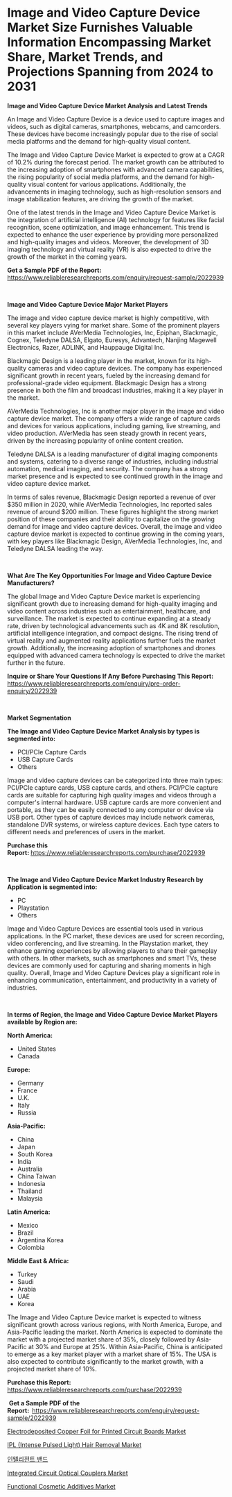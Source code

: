 <p><h1>Image and Video Capture Device Market Size Furnishes Valuable Information Encompassing Market Share, Market Trends, and Projections Spanning from 2024 to 2031</h1></p><p><strong>Image and Video Capture Device Market Analysis and Latest Trends</strong></p>
<p><p>An Image and Video Capture Device is a device used to capture images and videos, such as digital cameras, smartphones, webcams, and camcorders. These devices have become increasingly popular due to the rise of social media platforms and the demand for high-quality visual content.</p><p>The Image and Video Capture Device Market is expected to grow at a CAGR of 10.2% during the forecast period. The market growth can be attributed to the increasing adoption of smartphones with advanced camera capabilities, the rising popularity of social media platforms, and the demand for high-quality visual content for various applications. Additionally, the advancements in imaging technology, such as high-resolution sensors and image stabilization features, are driving the growth of the market.</p><p>One of the latest trends in the Image and Video Capture Device Market is the integration of artificial intelligence (AI) technology for features like facial recognition, scene optimization, and image enhancement. This trend is expected to enhance the user experience by providing more personalized and high-quality images and videos. Moreover, the development of 3D imaging technology and virtual reality (VR) is also expected to drive the growth of the market in the coming years.</p></p>
<p><strong>Get a Sample PDF of the Report:&nbsp;</strong> <a href="https://www.reliableresearchreports.com/enquiry/request-sample/2022939">https://www.reliableresearchreports.com/enquiry/request-sample/2022939</a></p>
<p>&nbsp;</p>
<p><strong>Image and Video Capture Device Major Market Players</strong></p>
<p><p>The image and video capture device market is highly competitive, with several key players vying for market share. Some of the prominent players in this market include AVerMedia Technologies, Inc, Epiphan, Blackmagic, Cognex, Teledyne DALSA, Elgato, Euresys, Advantech, Nanjing Magewell Electronics, Razer, ADLINK, and Hauppauge Digital Inc.</p><p>Blackmagic Design is a leading player in the market, known for its high-quality cameras and video capture devices. The company has experienced significant growth in recent years, fueled by the increasing demand for professional-grade video equipment. Blackmagic Design has a strong presence in both the film and broadcast industries, making it a key player in the market.</p><p>AVerMedia Technologies, Inc is another major player in the image and video capture device market. The company offers a wide range of capture cards and devices for various applications, including gaming, live streaming, and video production. AVerMedia has seen steady growth in recent years, driven by the increasing popularity of online content creation.</p><p>Teledyne DALSA is a leading manufacturer of digital imaging components and systems, catering to a diverse range of industries, including industrial automation, medical imaging, and security. The company has a strong market presence and is expected to see continued growth in the image and video capture device market.</p><p>In terms of sales revenue, Blackmagic Design reported a revenue of over $350 million in 2020, while AVerMedia Technologies, Inc reported sales revenue of around $200 million. These figures highlight the strong market position of these companies and their ability to capitalize on the growing demand for image and video capture devices. Overall, the image and video capture device market is expected to continue growing in the coming years, with key players like Blackmagic Design, AVerMedia Technologies, Inc, and Teledyne DALSA leading the way.</p></p>
<p>&nbsp;</p>
<p><strong>What Are The Key Opportunities For Image and Video Capture Device Manufacturers?</strong></p>
<p><p>The global Image and Video Capture Device market is experiencing significant growth due to increasing demand for high-quality imaging and video content across industries such as entertainment, healthcare, and surveillance. The market is expected to continue expanding at a steady rate, driven by technological advancements such as 4K and 8K resolution, artificial intelligence integration, and compact designs. The rising trend of virtual reality and augmented reality applications further fuels the market growth. Additionally, the increasing adoption of smartphones and drones equipped with advanced camera technology is expected to drive the market further in the future.</p></p>
<p><strong>Inquire or Share Your Questions If Any Before Purchasing This Report:</strong> <a href="https://www.reliableresearchreports.com/enquiry/pre-order-enquiry/2022939">https://www.reliableresearchreports.com/enquiry/pre-order-enquiry/2022939</a></p>
<p>&nbsp;</p>
<p><strong>Market Segmentation</strong></p>
<p><strong>The Image and Video Capture Device Market Analysis by types is segmented into:</strong></p>
<p><ul><li>PCI/PCIe Capture Cards</li><li>USB Capture Cards</li><li>Others</li></ul></p>
<p><p>Image and video capture devices can be categorized into three main types: PCI/PCIe capture cards, USB capture cards, and others. PCI/PCIe capture cards are suitable for capturing high quality images and videos through a computer's internal hardware. USB capture cards are more convenient and portable, as they can be easily connected to any computer or device via USB port. Other types of capture devices may include network cameras, standalone DVR systems, or wireless capture devices. Each type caters to different needs and preferences of users in the market.</p></p>
<p><strong>Purchase this Report:&nbsp;</strong><a href="https://www.reliableresearchreports.com/purchase/2022939">https://www.reliableresearchreports.com/purchase/2022939</a></p>
<p>&nbsp;</p>
<p><strong>The Image and Video Capture Device Market Industry Research by Application is segmented into:</strong></p>
<p><ul><li>PC</li><li>Playstation</li><li>Others</li></ul></p>
<p><p>Image and Video Capture Devices are essential tools used in various applications. In the PC market, these devices are used for screen recording, video conferencing, and live streaming. In the Playstation market, they enhance gaming experiences by allowing players to share their gameplay with others. In other markets, such as smartphones and smart TVs, these devices are commonly used for capturing and sharing moments in high quality. Overall, Image and Video Capture Devices play a significant role in enhancing communication, entertainment, and productivity in a variety of industries.</p></p>
<p>&nbsp;</p>
<p><strong>In terms of Region, the Image and Video Capture Device Market Players available by Region are:</strong></p>
<p>
    <p> <strong> North America: </strong>
        <ul>
            <li>United States</li>
            <li>Canada</li>
        </ul>
        </p> 
    <p> <strong> Europe: </strong>
        <ul>
            <li>Germany</li>
            <li>France</li>
            <li>U.K.</li>
            <li>Italy</li>
            <li>Russia</li>
        </ul>
        </p> 
    <p> <strong> Asia-Pacific: </strong>
        <ul>
            <li>China</li>
            <li>Japan</li>
            <li>South Korea</li>
            <li>India</li>
            <li>Australia</li>
            <li>China Taiwan</li>
            <li>Indonesia</li>
            <li>Thailand</li>
            <li>Malaysia</li>
        </ul>
        </p> 
    <p> <strong> Latin America: </strong>
        <ul>
            <li>Mexico</li>
            <li>Brazil</li>
            <li>Argentina Korea</li>
            <li>Colombia</li>
        </ul>
        </p> 
    <p> <strong> Middle East & Africa: </strong>
        <ul>
            <li>Turkey</li>
            <li>Saudi</li>
            <li>Arabia</li>
            <li>UAE</li>
            <li>Korea</li>
        </ul>
    </p>
    </p>
<p><p>The Image and Video Capture Device market is expected to witness significant growth across various regions, with North America, Europe, and Asia-Pacific leading the market. North America is expected to dominate the market with a projected market share of 35%, closely followed by Asia-Pacific at 30% and Europe at 25%. Within Asia-Pacific, China is anticipated to emerge as a key market player with a market share of 15%. The USA is also expected to contribute significantly to the market growth, with a projected market share of 10%.</p></p>
<p><strong>Purchase this Report: </strong><a href="https://www.reliableresearchreports.com/purchase/2022939">https://www.reliableresearchreports.com/purchase/2022939</a></p>
<p>&nbsp;<strong>Get a Sample PDF of the Report:&nbsp;&nbsp;</strong><a href="https://www.reliableresearchreports.com/enquiry/request-sample/2022939">https://www.reliableresearchreports.com/enquiry/request-sample/2022939</a></p>
<p><strong></strong></p>
<p><p><a href="https://chivalrous-flock-a86.notion.site/Electrodeposited-Copper-Foil-for-Printed-Circuit-Boards-Market-Size-Evaluating-its-Market-Trends-G-0771536ac8744888b8c93bc3c88bbbac">Electrodeposited Copper Foil for Printed Circuit Boards Market</a></p><p><a href="https://view.publitas.com/reportprime-1/ipl-intense-pulsed-light-hair-removal-market-size-market-trends-and-growth-outlook-forecasted-for-period-from-2024-to-2031/">IPL (Intense Pulsed Light) Hair Removal Market</a></p><p><a href="https://github.com/jntpkh496620/Market-Research-Report-List-1/blob/main/1621754186444.md">인텔리전트 밴드</a></p><p><a href="https://view.publitas.com/reportprime-1/integrated-circuit-optical-couplers-market-size-reflecting-a-forecast-till-2031-market-by-type-by-application-and-by-geography/">Integrated Circuit Optical Couplers Market</a></p><p><a href="https://faithful-glue-af3.notion.site/Functional-Cosmetic-Additives-Market-Size-2024-2031-Global-Industrial-Analysis-Key-Geographical-R-d989c3f8c7144f648d07e6a14509503a">Functional Cosmetic Additives Market</a></p></p>